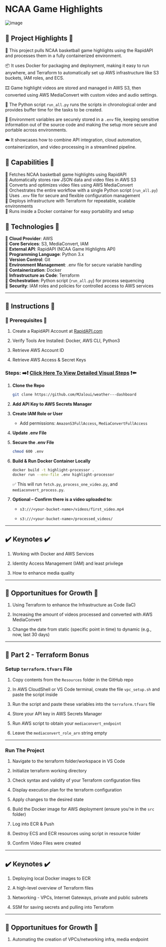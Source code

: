 # NCAA Game Highlights


![image](https://github.com/user-attachments/assets/6e651781-b306-44ef-a03e-e674a5be9b99)



## 🔷 Project Highlights 🔷

🏀 This project pulls NCAA basketball game highlights using the RapidAPI and processes them in a fully containerized environment.  

📦 It uses Docker for packaging and deployment, making it easy to run anywhere, and Terraform to automatically set up AWS infrastructure like S3 buckets, IAM roles, and ECS.  

🎞️ Game highlight videos are stored and managed in AWS S3, then converted using AWS MediaConvert with custom video and audio settings.  

🧩 The Python script `run_all.py` runs the scripts in chronological order and provides buffer time for the tasks to be created.  

🔐 Environment variables are securely stored in a `.env` file, keeping sensitive information out of the source code and making the setup more secure and portable across environments.  

☁️ It showcases how to combine API integration, cloud automation, containerization, and video processing in a streamlined pipeline.





## 🔧 Capabilities 🔧

🔹 Fetches NCAA basketball game highlights using RapidAPI  
🔹 Automatically stores raw JSON data and video files in AWS S3  
🔹 Converts and optimizes video files using AWS MediaConvert  
🔹 Orchestrates the entire workflow with a single Python script (`run_all.py`)  
🔹 Uses `.env` file for secure and flexible configuration management  
🔹 Deploys infrastructure with Terraform for repeatable, scalable environments  
🔹 Runs inside a Docker container for easy portability and setup  



## 🚨 Technologies 🚨

🔹 **Cloud Provider**: AWS  
🔹 **Core Services**: S3, MediaConvert, IAM  
🔹 **External API**: RapidAPI (NCAA Game Highlights API)  
🔹 **Programming Language**: Python 3.x  
🔹 **Version Control**: Git  
🔹 **Environment Management**: .env file for secure variable handling  
🔹 **Containerization**: Docker  
🔹 **Infrastructure as Code**: Terraform  
🔹 **Orchestration**: Python script (`run_all.py`) for process sequencing  
🔹 **Security**: IAM roles and policies for controlled access to AWS services  


---


## 👀 Instructions 👀

### 🔹 Prerequisites 🔹

1. Create a RapidAPI Account at [RapidAPI.com](https://rapidapi.com)  

2. Verify Tools Are Installed: Docker, AWS CLI, Python3  

3. Retrieve AWS Account ID  

4. Retrieve AWS Access & Secret Keys  



### **Steps:** ➡️❗ [Click Here To View Detailed Visual Steps](https://github.com/MJaloui/NCAAGameHighlights.md/blob/main/VisualStepsHere.md) ❗⬅️

1. **Clone the Repo**  
   ```bash
   git clone https://github.com/MJaloui/weather---dashboard
   ```

2. **Add API Key to AWS Secrets Manager**

3. **Create IAM Role or User**  
   - Add permissions: `AmazonS3FullAccess`, `MediaConvertFullAccess`

4. **Update .env File**

5. **Secure the .env File**  
   ```bash
   chmod 600 .env
   ```

6. **Build & Run Docker Container Locally**  
   ```bash
   docker build -t highlight-processor .
   docker run --env-file .env highlight-processor
   ```

   ✅ This will run `fetch.py`, `process_one_video.py`, and `mediaconvert_process.py`.

7. **Optional – Confirm there is a video uploaded to:**  

    - `s3:///<your-bucket-name>/videos/first_video.mp4`  

    - `s3:///<your-bucket-name>/processed_videos/`  

---

## **✔️ Keynotes ✔️**

1. Working with Docker and AWS Services  

2. Identity Access Management (IAM) and least privilege  

3. How to enhance media quality  

---

## **🌱 Opportunitues for Growth 🌱**

1. Using Terraform to enhance the Infrastructure as Code (IaC)  

2. Increasing the amount of videos processed and converted with AWS MediaConvert  

3. Change the date from static (specific point in time) to dynamic (e.g., now, last 30 days)  

---

## 🚀 Part 2 - Terraform Bonus

### Setup `terraform.tfvars` File

1. Copy contents from the `Resources` folder in the GitHub repo  

2. In AWS CloudShell or VS Code terminal, create the file `vpc_setup.sh` and paste the script inside  

3. Run the script and paste these variables into the `terraform.tfvars` file  

4. Store your API key in AWS Secrets Manager  

5. Run AWS script to obtain your `mediaconvert_endpoint`  

6. Leave the `mediaconvert_role_arn` string empty  

---

### Run The Project

1. Navigate to the terraform folder/workspace in VS Code  

2. Initialize terraform working directory  

3. Check syntax and validity of your Terraform configuration files  

4. Display execution plan for the terraform configuration  

5. Apply changes to the desired state  

6. Build the Docker image for AWS deployment (ensure you're in the `src` folder)  

7. Log into ECR & Push  

8. Destroy ECS and ECR resources using script in resource folder  

9. Confirm Video Files were created  

---

## **✔️ Keynotes ✔️**

1. Deploying local Docker images to ECR  

2. A high-level overview of Terraform files  

3. Networking - VPCs, Internet Gateways, private and public subnets  

4. SSM for saving secrets and pulling into Terraform  

---

## **🌱 Opportunitues for Growth 🌱**

1. Automating the creation of VPCs/networking infra, media endpoint  
